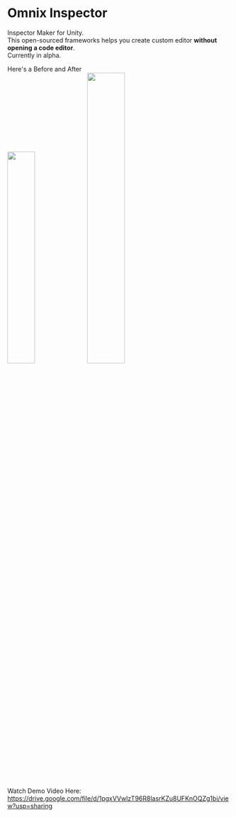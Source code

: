 # Omnix Inspector
Inspector Maker for Unity.   
This open-sourced frameworks helps you create custom editor **without opening a code editor**.   
Currently in alpha.

Here's a Before and After   
<img src="https://github.com/itsdevlogger/OmnixInspector/blob/main/Before.png" width="35%"/>
<img src="https://github.com/itsdevlogger/OmnixInspector/blob/main/After.gif" width="41%"/>

Watch Demo Video Here: https://drive.google.com/file/d/1pgxVVwlzT96R8lasrKZu8UFKnOQZg1bi/view?usp=sharing
